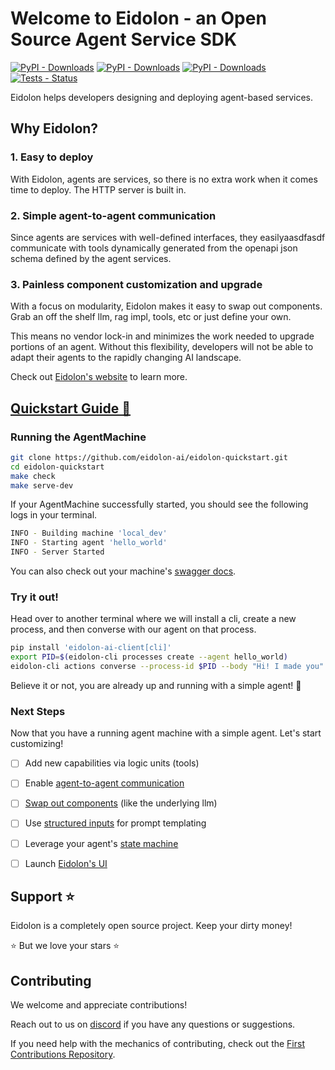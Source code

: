 # Welcome to Eidolon - an Open Source Agent Service SDK

[![PyPI - Downloads](https://img.shields.io/pypi/v/eidolon-ai-sdk?style=flat&label=eidolon-ai-sdk)](https://pypi.org/project/eidolon-ai-sdk/)
[![PyPI - Downloads](https://img.shields.io/pypi/v/eidolon-ai-client?style=flat&label=eidolon-ai-client)](https://pypi.org/project/eidolon-ai-client)
[![PyPI - Downloads](https://img.shields.io/pypi/dm/eidolon-ai-sdk)](https://pypistats.org/packages/eidolon-ai-sdk)
[![Tests - Status](https://img.shields.io/github/actions/workflow/status/eidolon-ai/eidolon/test_python.yml?style=flat&label=test)](https://github.com/eidolon-ai/eidolon/actions/workflows/test_python.yml?query=branch%3Amain)


Eidolon helps developers designing and deploying agent-based services.

## Why Eidolon?
### 1. Easy to deploy
With Eidolon, agents are services, so there is no extra work when it comes time to deploy. The HTTP server is built in.

### 2. Simple agent-to-agent communication
Since agents are services with well-defined interfaces, they easilyaasdfasdf communicate with tools dynamically generated from 
the openapi json schema defined by the agent services. 

### 3. Painless component customization and upgrade
With a focus on modularity, Eidolon makes it easy to swap out components. Grab an off the shelf llm, rag impl, tools, 
etc or just define your own.

This means no vendor lock-in and minimizes the work needed to upgrade portions of an agent. Without this flexibility, 
developers will not be able to adapt their agents to the rapidly changing AI landscape.

Check out [Eidolon's website](https://eidolonai.com/) to learn more.

## [Quickstart Guide 🚀](https://www.eidolonai.com/docs/quickstart)

### Running the AgentMachine
```bash
git clone https://github.com/eidolon-ai/eidolon-quickstart.git
cd eidolon-quickstart
make check
make serve-dev
```

If your AgentMachine successfully started, you should see the following logs in your terminal.
```bash
INFO - Building machine 'local_dev'
INFO - Starting agent 'hello_world'
INFO - Server Started
```

You can also check out your machine's [swagger docs](http://localhost:8080/docs#/).

### Try it out!
Head over to another terminal where we will install a cli, create a new process, and then converse with our agent on 
that process.
```bash
pip install 'eidolon-ai-client[cli]'
export PID=$(eidolon-cli processes create --agent hello_world)
eidolon-cli actions converse --process-id $PID --body "Hi! I made you"
```

Believe it or not, you are already up and running with a simple agent! 🎉

### Next Steps
Now that you have a running agent machine with a simple agent. Let's start customizing!

- [ ] Add new capabilities via logic units (tools)
- [ ] Enable [agent-to-agent communication](/docs/howto/communication)
- [ ] [Swap out components](/docs/howto/customize_builtins) (like the underlying llm)
- [ ] Use [structured inputs](/docs/components/simple_agent#defining-actions) for prompt templating
- [ ] Leverage your agent's [state machine](/docs/components/simple_agent#defining-actions)
- [ ] Launch [Eidolon's UI](/docs/howto/webui)


## Support ⭐️
Eidolon is a completely open source project. Keep your dirty money!

⭐️ But we love your stars ⭐️

## Contributing

We welcome and appreciate contributions! 

Reach out to us on [discord](https://discord.gg/6kVQrHpeqG) if you have 
any questions or suggestions.

If you need help with the mechanics of contributing, check out the [First Contributions Repository](https://github.com/firstcontributions/first-contributions). 
